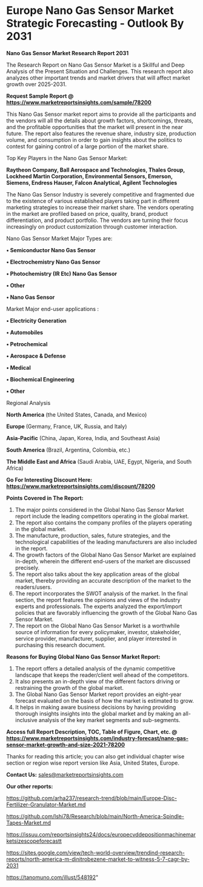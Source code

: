 # Europe Nano Gas Sensor Market Strategic Forecasting - Outlook By 2031

<strong>Nano Gas Sensor Market Research Report 2031</strong>

The Research Report on Nano Gas Sensor Market is a Skillful and Deep Analysis of the Present Situation and Challenges. This research report also analyzes other important trends and market drivers that will affect market growth over 2025-2031.

<strong>Request Sample Report @ <a href=https://www.marketreportsinsights.com/sample/78200>https://www.marketreportsinsights.com/sample/78200</a></strong>

This Nano Gas Sensor market report aims to provide all the participants and the vendors will all the details about growth factors, shortcomings, threats, and the profitable opportunities that the market will present in the near future. The report also features the revenue share, industry size, production volume, and consumption in order to gain insights about the politics to contest for gaining control of a large portion of the market share.

Top Key Players in the Nano Gas Sensor Market:

<strong>Raytheon Company, Ball Aerospace and Technologies, Thales Group, Lockheed Martin Corporation, Environmental Sensors, Emerson, Siemens, Endress Hauser, Falcon Analytical, Agilent Technologies</strong>

The Nano Gas Sensor Industry is severely competitive and fragmented due to the existence of various established players taking part in different marketing strategies to increase their market share. The vendors operating in the market are profiled based on price, quality, brand, product differentiation, and product portfolio. The vendors are turning their focus increasingly on product customization through customer interaction.

Nano Gas Sensor Market Major Types are:

<strong>• Semiconductor Nano Gas Sensor

• Electrochemistry Nano Gas Sensor

• Photochemistry (IR Etc) Nano Gas Sensor

• Other

• Nano Gas Sensor</strong>

Market Major end-user applications :

<strong>• Electricity Generation

• Automobiles

• Petrochemical

• Aerospace & Defense

• Medical

• Biochemical Engineering

• Other</strong>

Regional Analysis

</u><strong><b>North America</b></strong> (the United States, Canada, and Mexico)

<strong><b>Europe </b></strong>(Germany, France, UK, Russia, and Italy)

<strong><b>Asia-Pacific</b></strong> (China, Japan, Korea, India, and Southeast Asia)

<strong><b>South America</b></strong> (Brazil, Argentina, Colombia, etc.)

<strong><b>The Middle East and Africa</b></strong> (Saudi Arabia, UAE, Egypt, Nigeria, and South Africa)

<strong>Go For Interesting Discount Here: <a href=https://www.marketreportsinsights.com/discount/78200>https://www.marketreportsinsights.com/discount/78200</a></strong>

<strong>Points Covered in The Report:</strong>
<ol>
  <li>The major points considered in the Global Nano Gas Sensor Market report include the leading competitors operating in the global market.</li>
  <li>The report also contains the company profiles of the players operating in the global market.</li>
  <li>The manufacture, production, sales, future strategies, and the technological capabilities of the leading manufacturers are also included in the report.</li>
  <li>The growth factors of the Global Nano Gas Sensor Market are explained in-depth, wherein the different end-users of the market are discussed precisely.</li>
  <li>The report also talks about the key application areas of the global market, thereby providing an accurate description of the market to the readers/users.</li>
  <li>The report incorporates the SWOT analysis of the market. In the final section, the report features the opinions and views of the industry experts and professionals. The experts analyzed the export/import policies that are favorably influencing the growth of the Global Nano Gas Sensor Market.</li>
  <li>The report on the Global Nano Gas Sensor Market is a worthwhile source of information for every policymaker, investor, stakeholder, service provider, manufacturer, supplier, and player interested in purchasing this research document.</li>
</ol>
<strong>Reasons for Buying Global Nano Gas Sensor Market Report:</strong>

<ol>
  <li>The report offers a detailed analysis of the dynamic competitive landscape that keeps the reader/client well ahead of the competitors.</li>
  <li>It also presents an in-depth view of the different factors driving or restraining the growth of the global market.</li>
  <li>The Global Nano Gas Sensor Market report provides an eight-year forecast evaluated on the basis of how the market is estimated to grow.</li>
  <li>It helps in making aware business decisions by having providing thorough insights insights into the global market and by making an all-inclusive analysis of the key market segments and sub-segments.</li>
</ol>
<strong>Access full Report Description, TOC, Table of Figure, Chart, etc. @ <a href=https://www.marketreportsinsights.com/industry-forecast/nano-gas-sensor-market-growth-and-size-2021-78200>https://www.marketreportsinsights.com/industry-forecast/nano-gas-sensor-market-growth-and-size-2021-78200</a></strong>


Thanks for reading this article; you can also get individual chapter wise section or region wise report version like Asia, United States, Europe.

<strong>Contact Us:</strong>
sales@marketreportsinsights.com

<strong>Our other reports:</strong>

<a href=https://github.com/arha237/research-trend/blob/main/Europe-Disc-Fertilizer-Granulator-Market.md>https://github.com/arha237/research-trend/blob/main/Europe-Disc-Fertilizer-Granulator-Market.md</a>

<a href=https://github.com/Ishi78/Research/blob/main/North-America-Spindle-Tapes-Market.md>https://github.com/Ishi78/Research/blob/main/North-America-Spindle-Tapes-Market.md</a>

<a href=https://issuu.com/reportsinsights24/docs/europecvddepositionmachinemarketsizescopeforecastt>https://issuu.com/reportsinsights24/docs/europecvddepositionmachinemarketsizescopeforecastt</a>

<a href=https://sites.google.com/view/tech-world-overview/trendind-research-reports/north-america-m-dinitrobezene-market-to-witness-5-7-cagr-by-2031>https://sites.google.com/view/tech-world-overview/trendind-research-reports/north-america-m-dinitrobezene-market-to-witness-5-7-cagr-by-2031</a>

<a href=https://tanomuno.com/illust/548192>https://tanomuno.com/illust/548192</a>"
